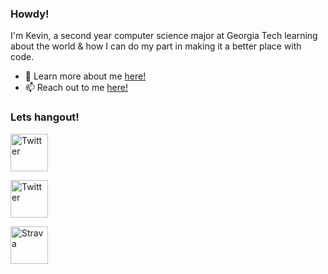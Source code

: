 ### Howdy!

I'm Kevin, a second year computer science major at Georgia Tech learning about the world & how I can do my part in making it a better place with code. 

- 💬 Learn more about me [here!](https://kevincho.herokuapp.com/)
- 📫 Reach out to me <a href="mailto:kevincho@gatech.edu">here!</a>

### Lets hangout!
<a href="https://twitter.com/certifiedaf" target="_blank"><img src="https://cdn2.iconfinder.com/data/icons/social-media-2199/64/social_media_isometric_6-twitter-512.png" height="60px" width="60px" alt="Twitter"></a>

<a href="https://www.linkedin.com/in/kevinhcho/" target="_blank"><img src="https://cdn2.iconfinder.com/data/icons/social-media-2199/64/social_media_isometric_14-linkedin-512.png" height="60px" width="60px" alt="Twitter"></a>

<a href="https://www.strava.com/athletes/15780047" target="_blank"><img src="https://cdn2.iconfinder.com/data/icons/social-media-2199/64/social_media_isometric_14-linkedin-512.png" height="60px" width="60px" alt="Strava"></a>



<!--
**ohcnivek/ohcnivek** is a ✨ _special_ ✨ repository because its `README.md` (this file) appears on your GitHub profile.
